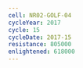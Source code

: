 ```yaml
---
cell: NR02-GOLF-04
cycleYear: 2017
cycle: 15
cycleDate: 2017-15
resistance: 805000
enlightened: 618000
---
```

